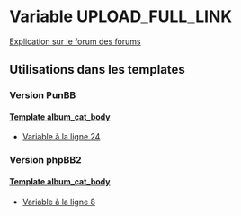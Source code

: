 # Variable UPLOAD_FULL_LINK
[Explication sur le forum des forums](http://forum.forumactif.com/t294113-listing-des-variables#UPLOAD_FULL_LINK)

## Utilisations dans les templates

### Version PunBB

#### [Template album_cat_body](punbb/album_cat_body.md)
* [Variable à la ligne 24](../punbb/album_cat_body.tpl#L24)

### Version phpBB2

#### [Template album_cat_body](subsilver/album_cat_body.md)
* [Variable à la ligne 8](../subsilver/album_cat_body.tpl#L8)